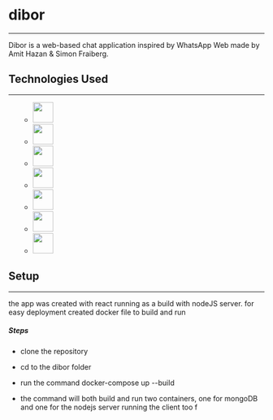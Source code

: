 <h1>dibor</h1>
<hr><p>Dibor is a web-based chat application inspired by WhatsApp Web made by Amit Hazan &amp; Simon Fraiberg.</p>
</ul><h2>Technologies Used</h2>
<hr><ul>
  <ul>
  <li>
<img src=https://user-images.githubusercontent.com/25181517/192158954-f88b5814-d510-4564-b285-dff7d6400dad.png style="height:40px">
                                                       </li>
                                                       
  <li>
<img src=	https://user-images.githubusercontent.com/25181517/183898674-75a4a1b1-f960-4ea9-abcb-637170a00a75.png style="height:40px">
                                                       </li>
                                                       
  <li>
<img src=https://user-images.githubusercontent.com/25181517/183898054-b3d693d4-dafb-4808-a509-bab54cf5de34.png style="height:40px">
                                                       </li>

  <li>
<img src=https://i0.wp.com/iotbyhvm.ooo/wp-content/uploads/2019/01/Socket.IO_.png?fit=875%2C474&ssl=1 style="height:40px">
                                                       </li>

                                                                                                              
  <li>
<img src=https://miro.medium.com/v2/resize:fit:900/1*TY9uBBO9leUbRtlXmQBiug.png style="height:40px">
                                                       </li>
                                                       
                                                       
  <li>
<img src=https://user-images.githubusercontent.com/25181517/183897015-94a058a6-b86e-4e42-a37f-bf92061753e5.png style="height:40px">
                                                       </li>

                                                       
  <li>
<img src=https://www.vikingsoftware.com/wp-content/uploads/2024/02/Docker.png style="height:40px">
                                                       </li>
</ul>


</ul><h2>Setup</h2>
<hr><p>the app was created with react running as a build with nodeJS server. for easy deployment created docker file to build and run</p><h5>Steps</h5><ul>
<li>clone the repository</li>
</ul><ul>
<li>cd to the dibor folder</li>
  </ul><ul>
<li>run the command docker-compose up --build</li>
    </ul><ul>
<li>the command will both build and run two containers, one for mongoDB and one for the nodejs server running the client too f</li>
</ul><ul>

 
